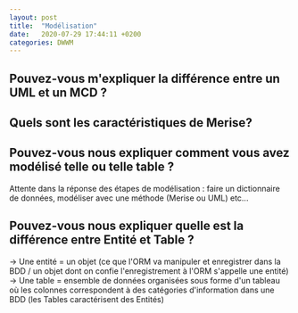 ```yaml
---
layout: post
title:  "Modélisation"
date:   2020-07-29 17:44:11 +0200
categories: DWWM
---
```

## Pouvez-vous m'expliquer la différence entre un UML et un MCD ?

## Quels sont les caractéristiques de Merise?

## Pouvez-vous nous expliquer comment vous avez modélisé telle ou telle table ?

Attente dans la réponse des étapes de modélisation : faire un dictionnaire de données, modéliser avec une méthode (Merise ou UML) etc...

## Pouvez-vous nous expliquer quelle est la différence entre Entité et Table ?
-> Une entité = un objet (ce que l'ORM va manipuler et enregistrer dans la BDD / un objet dont on confie l'enregistrement à l'ORM s'appelle une entité)
-> Une table = ensemble de données organisées sous forme d'un tableau où les colonnes correspondent à des catégories d'information dans une BDD (les Tables caractérisent des Entités)
